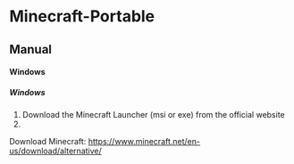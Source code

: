 # Minecraft-Portable
## Manual
#### Windows
##### Windows

1. Download the Minecraft Launcher (msi or exe) from the official website
2. 

Download Minecraft: https://www.minecraft.net/en-us/download/alternative/
